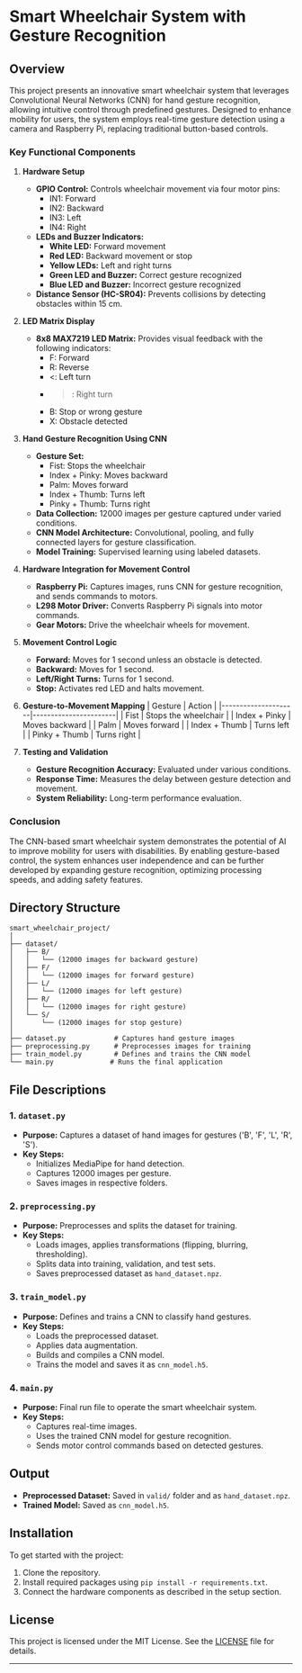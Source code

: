 # Smart Wheelchair System with Gesture Recognition

## Overview
This project presents an innovative smart wheelchair system that leverages Convolutional Neural Networks (CNN) for hand gesture recognition, allowing intuitive control through predefined gestures. Designed to enhance mobility for users, the system employs real-time gesture detection using a camera and Raspberry Pi, replacing traditional button-based controls.

### Key Functional Components

1. **Hardware Setup**
   - **GPIO Control:** Controls wheelchair movement via four motor pins:
     - IN1: Forward
     - IN2: Backward
     - IN3: Left
     - IN4: Right
   - **LEDs and Buzzer Indicators:**
     - **White LED:** Forward movement
     - **Red LED:** Backward movement or stop
     - **Yellow LEDs:** Left and right turns
     - **Green LED and Buzzer:** Correct gesture recognized
     - **Blue LED and Buzzer:** Incorrect gesture recognized
   - **Distance Sensor (HC-SR04):** Prevents collisions by detecting obstacles within 15 cm.

2. **LED Matrix Display**
   - **8x8 MAX7219 LED Matrix:** Provides visual feedback with the following indicators:
     - F: Forward
     - R: Reverse
     - <: Left turn
     - >: Right turn
     - B: Stop or wrong gesture
     - X: Obstacle detected

3. **Hand Gesture Recognition Using CNN**
   - **Gesture Set:**
     - Fist: Stops the wheelchair
     - Index + Pinky: Moves backward
     - Palm: Moves forward
     - Index + Thumb: Turns left
     - Pinky + Thumb: Turns right
   - **Data Collection:** 12000 images per gesture captured under varied conditions.
   - **CNN Model Architecture:** Convolutional, pooling, and fully connected layers for gesture classification.
   - **Model Training:** Supervised learning using labeled datasets.

4. **Hardware Integration for Movement Control**
   - **Raspberry Pi:** Captures images, runs CNN for gesture recognition, and sends commands to motors.
   - **L298 Motor Driver:** Converts Raspberry Pi signals into motor commands.
   - **Gear Motors:** Drive the wheelchair wheels for movement.

5. **Movement Control Logic**
   - **Forward:** Moves for 1 second unless an obstacle is detected.
   - **Backward:** Moves for 1 second.
   - **Left/Right Turns:** Turns for 1 second.
   - **Stop:** Activates red LED and halts movement.

6. **Gesture-to-Movement Mapping**
   | Gesture             | Action                |
   |---------------------|-----------------------|
   | Fist                | Stops the wheelchair   |
   | Index + Pinky      | Moves backward         |
   | Palm                | Moves forward          |
   | Index + Thumb      | Turns left             |
   | Pinky + Thumb      | Turns right            |

7. **Testing and Validation**
   - **Gesture Recognition Accuracy:** Evaluated under various conditions.
   - **Response Time:** Measures the delay between gesture detection and movement.
   - **System Reliability:** Long-term performance evaluation.

### Conclusion
The CNN-based smart wheelchair system demonstrates the potential of AI to improve mobility for users with disabilities. By enabling gesture-based control, the system enhances user independence and can be further developed by expanding gesture recognition, optimizing processing speeds, and adding safety features.

## Directory Structure
```plaintext
smart_wheelchair_project/
│
├── dataset/
│   ├── B/
│   │   └── (12000 images for backward gesture)
│   ├── F/
│   │   └── (12000 images for forward gesture)
│   ├── L/
│   │   └── (12000 images for left gesture)
│   ├── R/
│   │   └── (12000 images for right gesture)
│   └── S/
│       └── (12000 images for stop gesture)
│
├── dataset.py            # Captures hand gesture images
├── preprocessing.py      # Preprocesses images for training
├── train_model.py        # Defines and trains the CNN model
└── main.py              # Runs the final application
```

## File Descriptions

### 1. `dataset.py`
- **Purpose:** Captures a dataset of hand images for gestures ('B', 'F', 'L', 'R', 'S').
- **Key Steps:**
  - Initializes MediaPipe for hand detection.
  - Captures 12000 images per gesture.
  - Saves images in respective folders.

### 2. `preprocessing.py`
- **Purpose:** Preprocesses and splits the dataset for training.
- **Key Steps:**
  - Loads images, applies transformations (flipping, blurring, thresholding).
  - Splits data into training, validation, and test sets.
  - Saves preprocessed dataset as `hand_dataset.npz`.

### 3. `train_model.py`
- **Purpose:** Defines and trains a CNN to classify hand gestures.
- **Key Steps:**
  - Loads the preprocessed dataset.
  - Applies data augmentation.
  - Builds and compiles a CNN model.
  - Trains the model and saves it as `cnn_model.h5`.

### 4. `main.py`
- **Purpose:** Final run file to operate the smart wheelchair system.
- **Key Steps:**
  - Captures real-time images.
  - Uses the trained CNN model for gesture recognition.
  - Sends motor control commands based on detected gestures.

## Output
- **Preprocessed Dataset:** Saved in `valid/` folder and as `hand_dataset.npz`.
- **Trained Model:** Saved as `cnn_model.h5`.

## Installation
To get started with the project:
1. Clone the repository.
2. Install required packages using `pip install -r requirements.txt`.
3. Connect the hardware components as described in the setup section.

## License
This project is licensed under the MIT License. See the [LICENSE](LICENSE) file for details.

---

